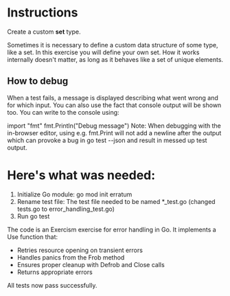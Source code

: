 # Instructions
Create a custom __set__ type.

Sometimes it is necessary to define a custom data structure of some type, like a set. In this exercise you will define your own set. How it works internally doesn't matter, as long as it behaves like a set of unique elements.

## How to debug
When a test fails, a message is displayed describing what went wrong and for which input. You can also use the fact that console output will be shown too. You can write to the console using:

import "fmt"
fmt.Println("Debug message")
Note: When debugging with the in-browser editor, using e.g. fmt.Print will not add a newline after the output which can provoke a bug in go test --json and result in messed up test output.

# Here's what was needed:

  1. Initialize Go module: go mod init erratum
  2. Rename test file: The test file needed to be named *_test.go (changed tests.go to error_handling_test.go)
  3. Run go test

  The code is an Exercism exercise for error handling in Go. It implements a Use function that:
  - Retries resource opening on transient errors
  - Handles panics from the Frob method
  - Ensures proper cleanup with Defrob and Close calls
  - Returns appropriate errors

  All tests now pass successfully.